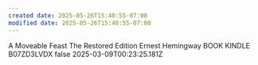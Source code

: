 ```yaml
---
created date: 2025-05-26T15:40:55-07:00
modified date: 2025-05-26T15:40:55-07:00
---
```

A Moveable Feast
The Restored Edition
Ernest Hemingway
BOOK
KINDLE
B07ZD3LVDX
false
2025-03-09T00:23:25.181Z
